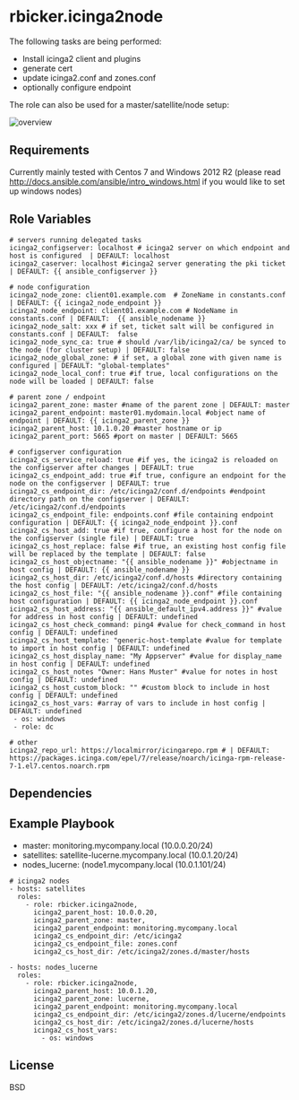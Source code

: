 rbicker.icinga2node
===================

The following tasks are being performed:
* Install icinga2 client and plugins
* generate cert
* update icinga2.conf and zones.conf
* optionally configure endpoint

The role can also be used for a master/satellite/node setup:

![overview](https://raw.githubusercontent.com/rbicker/ansible-icinga2node/master/doc/overview.png)


Requirements
------------

Currently mainly tested with Centos 7 and Windows 2012 R2 (please read http://docs.ansible.com/ansible/intro_windows.html if you would like to set up windows nodes)

Role Variables
--------------
```
# servers running delegated tasks
icinga2_configserver: localhost # icinga2 server on which endpoint and host is configured  | DEFAULT: localhost
icinga2_caserver: localhost #icinga2 server generating the pki ticket | DEFAULT: {{ ansible_configserver }}

# node configuration
icinga2_node_zone: client01.example.com  # ZoneName in constants.conf | DEFAULT: {{ icinga2_node_endpoint }}
icinga2_node_endpoint: client01.example.com # NodeName in constants.conf | DEFAULT:  {{ ansible_nodename }}
icinga2_node_salt: xxx # if set, ticket salt will be configured in constants.conf | DEFAULT:  false
icinga2_node_sync_ca: true # should /var/lib/icinga2/ca/ be synced to the node (for cluster setup) | DEFAULT: false
icinga2_node_global_zone: # if set, a global zone with given name is configured | DEFAULT: "global-templates"
icinga2_node_local_conf: true #if true, local configurations on the node will be loaded | DEFAULT: false

# parent zone / endpoint
icinga2_parent_zone: master #name of the parent zone | DEFAULT: master
icinga2_parent_endpoint: master01.mydomain.local #object name of endpoint | DEFAULT: {{ icinga2_parent_zone }}
icinga2_parent_host: 10.1.0.20 #master hostname or ip
icinga2_parent_port: 5665 #port on master | DEFAULT: 5665

# configserver configuration
icinga2_cs_service_reload: true #if yes, the icinga2 is reloaded on the configserver after changes | DEFAULT: true
icinga2_cs_endpoint_add: true #if true, configure an endpoint for the node on the configserver | DEFAULT: true
icinga2_cs_endpoint_dir: /etc/icinga2/conf.d/endpoints #endpoint directory path on the configserver | DEFAULT: /etc/icinga2/conf.d/endpoints
icinga2_cs_endpoint_file: endpoints.conf #file containing endpoint configuration | DEFAULT: {{ icinga2_node_endpoint }}.conf
icinga2_cs_host_add: true #if true, configure a host for the node on the configserver (single file) | DEFAULT: true
icinga2_cs_host_replace: false #if true, an existing host config file will be replaced by the template | DEFAULT: false
icinga2_cs_host_objectname: "{{ ansible_nodename }}" #objectname in host config | DEFAULT: {{ ansible_nodename }}
icinga2_cs_host_dir: /etc/icinga2/conf.d/hosts #directory containing the host config | DEFAULT: /etc/icinga2/conf.d/hosts
icinga2_cs_host_file: "{{ ansible_nodename }}.conf" #file containing host configuration | DEFAULT: {{ icinga2_node_endpoint }}.conf
icinga2_cs_host_address: "{{ ansible_default_ipv4.address }}" #value for address in host config | DEFAULT: undefined
icinga2_cs_host_check_command: ping4 #value for check_command in host config | DEFAULT: undefined
icinga2_cs_host_template: "generic-host-template #value for template to import in host config | DEFAULT: undefined
icinga2_cs_host_display_name: "My Appserver" #value for display_name in host config | DEFAULT: undefined
icinga2_cs_host_notes "Owner: Hans Muster" #value for notes in host config | DEFAULT: undefined
icinga2_cs_host_custom_block: "" #custom block to include in host config | DEFAULT: undefined
icinga2_cs_host_vars: #array of vars to include in host config | DEFAULT: undefined
 - os: windows
 - role: dc

# other
icinga2_repo_url: https://localmirror/icingarepo.rpm # | DEFAULT: https://packages.icinga.com/epel/7/release/noarch/icinga-rpm-release-7-1.el7.centos.noarch.rpm
```

Dependencies
------------


Example Playbook
----------------

* master: monitoring.mycompany.local (10.0.0.20/24)
* satellites: satellite-lucerne.mycompany.local (10.0.1.20/24)
* nodes\_lucerne: (node1.mycompany.local (10.0.1.101/24)

```
# icinga2 nodes
- hosts: satellites
  roles:
    - role: rbicker.icinga2node, 
      icinga2_parent_host: 10.0.0.20, 
      icinga2_parent_zone: master, 
      icinga2_parent_endpoint: monitoring.mycompany.local
      icinga2_cs_endpoint_dir: /etc/icinga2
      icinga2_cs_endpoint_file: zones.conf
      icinga2_cs_host_dir: /etc/icinga2/zones.d/master/hosts

- hosts: nodes_lucerne
  roles:
    - role: rbicker.icinga2node,
      icinga2_parent_host: 10.0.1.20,
      icinga2_parent_zone: lucerne,
      icinga2_parent_endpoint: monitoring.mycompany.local
      icinga2_cs_endpoint_dir: /etc/icinga2/zones.d/lucerne/endpoints
      icinga2_cs_host_dir: /etc/icinga2/zones.d/lucerne/hosts
      icinga2_cs_host_vars: 
        - os: windows
```

License
-------

BSD
